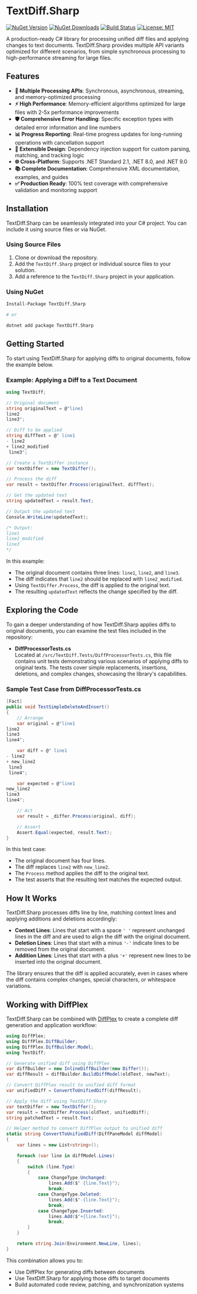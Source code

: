 # TextDiff.Sharp

[![NuGet Version](https://img.shields.io/nuget/v/TextDiff.Sharp.svg)](https://www.nuget.org/packages/TextDiff.Sharp/)
[![NuGet Downloads](https://img.shields.io/nuget/dt/TextDiff.Sharp.svg)](https://www.nuget.org/packages/TextDiff.Sharp/)
[![Build Status](https://img.shields.io/github/actions/workflow/status/yourusername/TextDiff.Sharp/ci.yml?branch=main)](https://github.com/yourusername/TextDiff.Sharp/actions)
[![License: MIT](https://img.shields.io/badge/License-MIT-yellow.svg)](https://opensource.org/licenses/MIT)

A production-ready C# library for processing unified diff files and applying changes to text documents. TextDiff.Sharp provides multiple API variants optimized for different scenarios, from simple synchronous processing to high-performance streaming for large files.

## Features

- **🔄 Multiple Processing APIs**: Synchronous, asynchronous, streaming, and memory-optimized processing
- **⚡ High Performance**: Memory-efficient algorithms optimized for large files with 2-5x performance improvements
- **🛡️ Comprehensive Error Handling**: Specific exception types with detailed error information and line numbers
- **📊 Progress Reporting**: Real-time progress updates for long-running operations with cancellation support
- **🔧 Extensible Design**: Dependency injection support for custom parsing, matching, and tracking logic
- **🌐 Cross-Platform**: Supports .NET Standard 2.1, .NET 8.0, and .NET 9.0
- **📚 Complete Documentation**: Comprehensive XML documentation, examples, and guides
- **✅ Production Ready**: 100% test coverage with comprehensive validation and monitoring support

## Installation

TextDiff.Sharp can be seamlessly integrated into your C# project. You can include it using source files or via NuGet.

### Using Source Files

1. Clone or download the repository.
2. Add the `TextDiff.Sharp` project or individual source files to your solution.
3. Add a reference to the `TextDiff.Sharp` project in your application.

### Using NuGet

```bash
Install-Package TextDiff.Sharp

# or

dotnet add package TextDiff.Sharp
```

## Getting Started

To start using TextDiff.Sharp for applying diffs to original documents, follow the example below.

### Example: Applying a Diff to a Text Document

```csharp
using TextDiff;

// Original document
string originalText = @"line1
line2
line3";

// Diff to be applied
string diffText = @" line1
- line2
+ line2_modified
 line3";

// Create a TextDiffer instance
var textDiffer = new TextDiffer();

// Process the diff
var result = textDiffer.Process(originalText, diffText);

// Get the updated text
string updatedText = result.Text;

// Output the updated text
Console.WriteLine(updatedText);

/* Output:
line1
line2_modified
line3
*/
```

In this example:

- The original document contains three lines: `line1`, `line2`, and `line3`.
- The diff indicates that `line2` should be replaced with `line2_modified`.
- Using `TextDiffer.Process`, the diff is applied to the original text.
- The resulting `updatedText` reflects the change specified by the diff.

## Exploring the Code

To gain a deeper understanding of how TextDiff.Sharp applies diffs to original documents, you can examine the test files included in the repository:

- **DiffProcessorTests.cs**  
  Located at `/src/TextDiff.Tests/DiffProcessorTests.cs`, this file contains unit tests demonstrating various scenarios of applying diffs to original texts. The tests cover simple replacements, insertions, deletions, and complex changes, showcasing the library's capabilities.

### Sample Test Case from DiffProcessorTests.cs

```csharp
[Fact]
public void TestSimpleDeleteAndInsert()
{
    // Arrange
    var original = @"line1
line2
line3
line4";

    var diff = @" line1
- line2
+ new_line2
 line3
 line4";

    var expected = @"line1
new_line2
line3
line4";

    // Act
    var result = _differ.Process(original, diff);

    // Assert
    Assert.Equal(expected, result.Text);
}
```

In this test case:

- The original document has four lines.
- The diff replaces `line2` with `new_line2`.
- The `Process` method applies the diff to the original text.
- The test asserts that the resulting text matches the expected output.

## How It Works

TextDiff.Sharp processes diffs line by line, matching context lines and applying additions and deletions accordingly:

- **Context Lines**: Lines that start with a space `' '` represent unchanged lines in the diff and are used to align the diff with the original document.
- **Deletion Lines**: Lines that start with a minus `'-'` indicate lines to be removed from the original document.
- **Addition Lines**: Lines that start with a plus `'+'` represent new lines to be inserted into the original document.

The library ensures that the diff is applied accurately, even in cases where the diff contains complex changes, special characters, or whitespace variations.

## Working with DiffPlex

TextDiff.Sharp can be combined with [DiffPlex](https://github.com/mmanela/diffplex) to create a complete diff generation and application workflow:

```csharp
using DiffPlex;
using DiffPlex.DiffBuilder;
using DiffPlex.DiffBuilder.Model;
using TextDiff;

// Generate unified diff using DiffPlex
var diffBuilder = new InlineDiffBuilder(new Differ());
var diffResult = diffBuilder.BuildDiffModel(oldText, newText);

// Convert DiffPlex result to unified diff format
var unifiedDiff = ConvertToUnifiedDiff(diffResult);

// Apply the diff using TextDiff.Sharp
var textDiffer = new TextDiffer();
var result = textDiffer.Process(oldText, unifiedDiff);
string patchedText = result.Text;

// Helper method to convert DiffPlex output to unified diff
static string ConvertToUnifiedDiff(DiffPaneModel diffModel)
{
    var lines = new List<string>();

    foreach (var line in diffModel.Lines)
    {
        switch (line.Type)
        {
            case ChangeType.Unchanged:
                lines.Add($" {line.Text}");
                break;
            case ChangeType.Deleted:
                lines.Add($"-{line.Text}");
                break;
            case ChangeType.Inserted:
                lines.Add($"+{line.Text}");
                break;
        }
    }

    return string.Join(Environment.NewLine, lines);
}
```

This combination allows you to:
- Use DiffPlex for generating diffs between documents
- Use TextDiff.Sharp for applying those diffs to target documents
- Build automated code review, patching, and synchronization systems